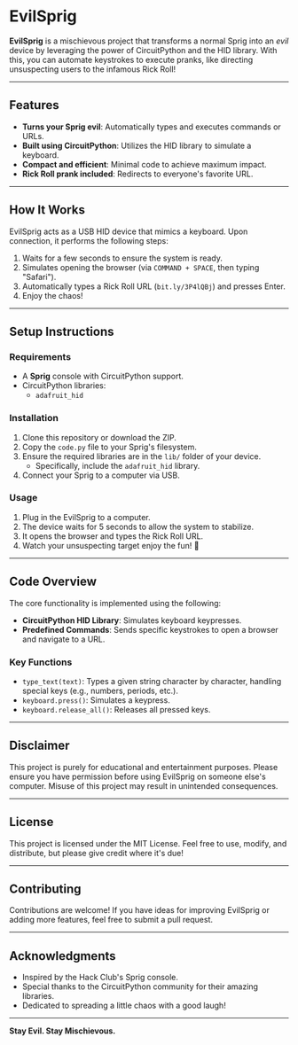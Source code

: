 # EvilSprig

**EvilSprig** is a mischievous project that transforms a normal Sprig into an *evil* device by leveraging the power of CircuitPython and the HID library. With this, you can automate keystrokes to execute pranks, like directing unsuspecting users to the infamous Rick Roll!

---

## Features

- **Turns your Sprig evil**: Automatically types and executes commands or URLs.
- **Built using CircuitPython**: Utilizes the HID library to simulate a keyboard.
- **Compact and efficient**: Minimal code to achieve maximum impact.
- **Rick Roll prank included**: Redirects to everyone's favorite URL.

---

## How It Works

EvilSprig acts as a USB HID device that mimics a keyboard. Upon connection, it performs the following steps:
1. Waits for a few seconds to ensure the system is ready.
2. Simulates opening the browser (via `COMMAND + SPACE`, then typing "Safari").
3. Automatically types a Rick Roll URL (`bit.ly/3P4lQBj`) and presses Enter.
4. Enjoy the chaos!

---

## Setup Instructions

### Requirements
- A **Sprig** console with CircuitPython support.
- CircuitPython libraries:
  - `adafruit_hid`
  
### Installation
1. Clone this repository or download the ZIP.
2. Copy the `code.py` file to your Sprig's filesystem.
3. Ensure the required libraries are in the `lib/` folder of your device.
   - Specifically, include the `adafruit_hid` library.
4. Connect your Sprig to a computer via USB.

### Usage
1. Plug in the EvilSprig to a computer.
2. The device waits for 5 seconds to allow the system to stabilize.
3. It opens the browser and types the Rick Roll URL.
4. Watch your unsuspecting target enjoy the fun! 🎵

---

## Code Overview

The core functionality is implemented using the following:
- **CircuitPython HID Library**: Simulates keyboard keypresses.
- **Predefined Commands**: Sends specific keystrokes to open a browser and navigate to a URL.

### Key Functions
- `type_text(text)`: Types a given string character by character, handling special keys (e.g., numbers, periods, etc.).
- `keyboard.press()`: Simulates a keypress.
- `keyboard.release_all()`: Releases all pressed keys.

---

## Disclaimer

This project is purely for educational and entertainment purposes. Please ensure you have permission before using EvilSprig on someone else's computer. Misuse of this project may result in unintended consequences.

---

## License

This project is licensed under the MIT License. Feel free to use, modify, and distribute, but please give credit where it's due!

---

## Contributing

Contributions are welcome! If you have ideas for improving EvilSprig or adding more features, feel free to submit a pull request.

---

## Acknowledgments

- Inspired by the Hack Club's Sprig console.
- Special thanks to the CircuitPython community for their amazing libraries.
- Dedicated to spreading a little chaos with a good laugh!

---

**Stay Evil. Stay Mischievous.**
